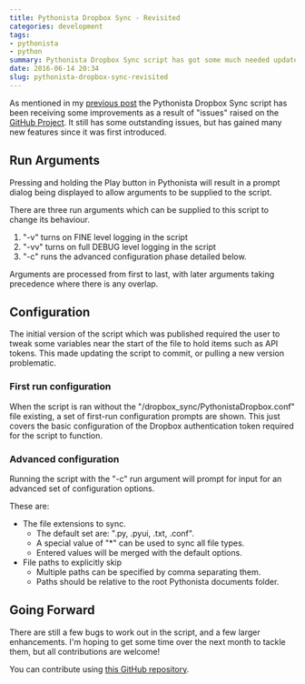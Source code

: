 ```yaml
---
title: Pythonista Dropbox Sync - Revisited
categories: development
tags:
- pythonista
- python
summary: Pythonista Dropbox Sync script has got some much needed updates
date: 2016-06-14 20:34
slug: pythonista-dropbox-sync-revisited
---
```

As mentioned in my [previous post][prev] the Pythonista Dropbox Sync script has been receiving some improvements as a result of "issues" raised on the [GitHub Project][ghp]. It still has some outstanding issues, but has gained many new features since it was first introduced.

## Run Arguments

Pressing and holding the Play button in Pythonista will result in a prompt dialog being displayed to allow arguments to be supplied to the script.

There are three run arguments which can be supplied to this script to change its behaviour.

1. "-v" turns on FINE level logging in the script
2. "-vv" turns on full DEBUG level logging in the script
3. "-c" runs the advanced configuration phase detailed below.


Arguments are processed from first to last, with later arguments taking precedence where there is any overlap.

## Configuration

The initial version of the script which was published required the user to tweak some variables near the start of the file to hold items such as API tokens. This made updating the script to commit, or pulling a new version problematic.


### First run configuration

When the script is ran without the "<Pythonista Documents>/dropbox_sync/PythonistaDropbox.conf" file existing, a set of first-run configuration prompts are shown. This just covers the basic configuration of the Dropbox authentication token required for the script to function.

### Advanced configuration

Running the script with the "-c" run argument will prompt for input for an advanced set of configuration options. 

These are:

* The file extensions to sync. 
	* The default set are: ".py, .pyui, .txt, .conf". 
	* A special value of "*" can be used to sync all file types.
	* Entered values will be merged with the default options.
* File paths to explicitly skip
	* Multiple paths can be specified by comma separating them.
	* Paths should be relative to the root Pythonista documents folder.


## Going Forward

There are still a few bugs to work out in the script, and a few larger enhancements. I'm hoping to get some time over the next month to tackle them, but all contributions are welcome!

You can contribute using [this GitHub repository][ghp].


[prev]: /2016/05/16/temporarily-abandoned-but-not-forgotten "(Temporarily) Abandoned, but not forgotten"
[ghp]: https://github.com/dhutchison/PythonistaScripts "Pythonista Scripts on GitHub"
